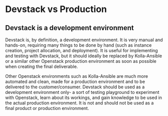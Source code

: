 # Devstack vs Production

## Devstack is a development environment

Devstack is, by definition, a development environment. It is very manual and hands-on, requiring many things to be done by hand (such as instance creation, project allocation, and deployment). It is useful for implementing and testing with Devstack, but it should ideally be replaced by Kolla-Ansible or a similar other Openstack production environment as soon as possible when creating the final deliverable.

Other Openstack environments such as Kolla-Ansible are much more automated and clean, made for a production environment and to be delivered to the customer/consumer. Devstack should be used as a development environment only- a sort of testing playground to experiment with Openstack, learn about its workings, and gain knowledge to be used in the actual production environment. It is not and should not be used as a final product or production environment.
